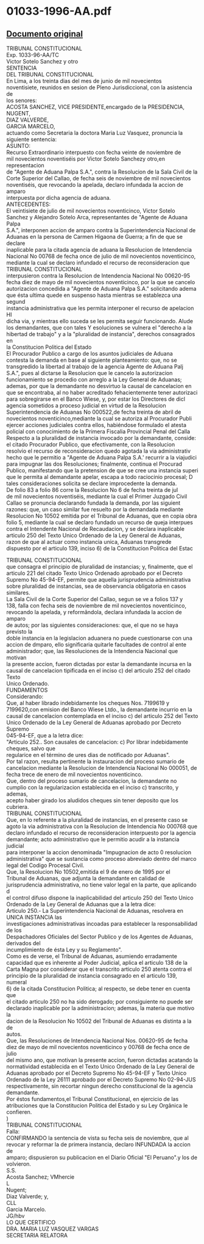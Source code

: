 
01033-1996-AA.pdf
=================
  
[Documento original](https://tc.gob.pe/jurisprudencia/1997/01033-1996-AA.pdf)  
---  
TRIBUNAL CONSTITUCIONAL  
Exp. 1033-96-AA/TC  
Victor Sotelo Sanchez y otro  
SENTENCIA  
DEL TRIBUNAL CONSTITUCIONAL  
En Lima, a los treinta dias del mes de junio de mil novecientos  
noventisiete, reunidos en sesion de Pleno Jurisdiccional, con la asistencia de  
los senores:  
ACOSTA SANCHEZ, VICE PRESIDENTE,encargado de la PRESIDENCIA,  
NUGENT,  
DIAZ VALVERDE,  
GARCIA MARCELO,  
actuando como Secretaria la doctora Maria Luz Vasquez, pronuncia la  
siguiente sentencia:  
ASUNTO:  
Recurso Extraordinario interpuesto con fecha veinte de noviembre de  
mil novecientos noventiséis por Victor Sotelo Sanchezy otro,en representacion  
de "Agente de Aduana Palpa S.A.", contra la Resolucion de la Sala Civil de la  
Corte Superior del Callao, de fecha seis de noviembre de mil novecientos  
noventiséis, que revocando la apelada, declaro infundada la accion de amparo  
interpuesta por dicha agencia de aduana.  
ANTECEDENTES:  
El veintisiete de julio de mil novecientos noventicinco, Victor Sotelo  
Sanchez y Alejandro Sotelo Arca, representantes de "Agente de Aduana Palpa  
S.A.", interponen accion de amparo contra la Superintendencia Nacional de  
Aduanas en la persona de Carmen Higaona de Guerra; a fin de que se declare  
inaplicable para la citada agencia de aduana la Resolucion de Intendencia  
Nacional No 00768 de fecha once de julio de mil novecientos noventicinco,  
mediante la cual se declaro infundado el recurso de reconsideracion que  
TRIBUNAL CONSTITUCIONAL  
interpusieron contra la Resolucion de Intendencia Nacional No 00620-95  
fecha diez de mayo de mil novecientos noventicinco, por la que se cancelo  
autorizacion concedida a "Agente de Aduana Palpa S.A." solicitando adema  
que ésta ultima quede en suspenso hasta mientras se establezca una segund  
instancia administrativa que les permita interponer el recurso de apelacion HI  
dicha via, y mientras ello suceda se les permita seguir funcionando. Alude  
los demandantes, que con tales Y esoluciones se vulnera el "derecho a la  
hibertad de trabajo" y a la "pluralidad de instancia", derechos consagrados en  
la Constitucion Politica del Estado  
El Procurador Publico a cargo de los asuntos judiciales de Aduana  
contesta la demanda en base al siguiente planteamiento: que, no se  
transgredido la libertad al trabajo de la agencia Agente de Aduana Palj  
S.A.", pues al dictarse la Resolucion que le cancelo la autorizacion  
funcionamiento se procedio con arreglo a la Ley General de Aduanas;  
ademas, por que la demandante no desvirtuo la causal de cancelacion en  
que se encontraba, al no haber acreditado fehacientemente tener autorizaci  
para sobregirarse en el Banco Wiese, y, por estar los Directores de dicl  
agencia sometidos a proceso judicial en virtud de la Resolucion  
Superintendencia de Aduanas No 000522,de fecha treinta de abril de  
novecientos noventicinco,mediante la cual se autoriza al Procurador Publi  
ejercer acciones judiciales contra ellos, habiéndose formulado el atesta  
policial con conocimiento de la Primera Fiscalia Provincial Penal del Calla  
Respecto a la pluralidad de instancia invocado por la demandante, conside:  
el citado Procurador Publico, que efectivamente, con la Resolucion  
resolvio el recurso de reconsideracion quedo agotada la via administrativ  
hecho que le permitio a "Agente de Aduana Palpa S.A.' recurrir a la viajudici  
para impugnar las dos Resoluciones; finalmente, continua el Procurad  
Publico, manifestando que la pretension de que se cree una instancia superi  
que le permita al demandante apelar, escapa a todo raciocinio procesal; D  
tales consideraciones solicita se declare improcedente la demanda.  
De folio 83 a folio 86 corre la Resolucion No 6 de fecha treinta de jul  
de mil novecientos noventiséis, mediante la cual el Primer Juzgado Civil  
Callao se pronuncia declarando fundada la demanda, por las siguient  
razones: que, un caso similar fue resuelto por la demandada mediante  
Resolucion No 10502 emitida por el Tribunal de Aduanas, que en copia obra  
folio 5, mediante la cual se declaro fundado un recurso de queja interpues  
contra el Intendente Nacional de Recaudacion, y se declara inaplicable  
articulo 250 del Texto Unico Ordenado de la Ley General de Aduanas,  
razon de que al actuar como instancia unica, Aduanas transgrede  
dispuesto por el articulo 139, inciso 6) de la Constitucion Politica del Estac  
  
TRIBUNAL CONSTITUCIONAL  
que consagra el principio de pluralidad de instancias; y, finalmente, que el  
articulo 221 del citado Texto Unico Ordenado aprobado por el Decreto  
Supremo No 45-94-EF, permite que aquella jurisprudencia administrativa  
sobre pluralidad de instancias, sea de observancia obligatoria en casos  
similares.  
La Sala Civil de la Corte Superior del Callao, segun se ve a folios 137 y  
138, falla con fecha seis de noviembre de mil novecientos noventicinco,  
revocando la apelada, y reformândola, declara infundada la accion de amparo  
de autos; por las siguientes consideraciones: que, el que no se haya previsto la  
doble instancia en la legislacion aduanera no puede cuestionarse con una  
accion de dmparo, ello significaria quitarle facultades de control al ente  
administrador; que, las Resoluciones de la Intendencia Nacional que motivan  
la presente accion, fueron dictadas por estar la demandante incursa en la  
causal de cancelacion tipificada en el inciso c) del articulo 252 del citado Texto  
Unico Ordenado.  
FUNDAMENTOS  
Considerando:  
Que, al haber librado indebidamente los cheques Nos. 7199619 y  
7199620,con emision del Banco Wiese Ltdo., la demandante incurrio en la  
causal de cancelacion contemplada en el inciso c) del articulo 252 del Texto  
Unico Ordenado de la Ley General de Aduanas aprobado por Decreto Supremo  
045-94-EF, que a la letra dice:  
"Articulo 252.. Son causales de cancelacion: c) Por librar indebidamente cheques, salvo que  
regularice en el término de ures dias de notificado por Aduanas".  
Por tal razon, resulta pertinente la instauracion del proceso sumario de  
cancelacion mediante la Resolucion de Intendencia Nacional No 000051, de  
fecha trece de enero de mil novecientos noventicinco.  
Que, dentro del proceso sumario de cancelacion, la demandante no  
cumplio con la regularizacion establecida en el inciso c) transcrito, y ademas,  
acepto haber girado los aludidos cheques sin tener deposito que los cubriera.  
TRIBUNAL CONSTITUCIONAL  
Que, en lo referente a la pluralidad de instancias, en el presente caso se  
agoto la via administrativa con la Resolucion de Intendencia No 000768 que  
declaro infundado el recurso de reconsideracion interpuesto por la agencia  
demandante; acto administrativo que le permitio acudir a la instancia judicial  
para interponer la accion denominada "Impugnacion de acto 0 resolucion  
administrativa" que se sustancia como proceso abreviado dentro del marco  
legal del Codigo Procesal Civil.  
Que, la Resolucion No 10502,emitida el 9 de enero de 1995 por el  
Tribunal de Aduanas, que adjunta la demandante en calidad de  
jurisprudencia administrativa, no tiene valor legal en la parte, que aplicando  
d  
el control difuso dispone la inaplicabilidad del articulo 250 del Texto Unico  
Ordenado de la Ley General de Aduanas que a la letra dice:  
Articulo 250.- La Superintendencia Nacional de Aduanas, resolvera en UNICA INSTANCIA las  
investigaciones administrativas incoadas para establecer la responsabilidad de los  
Despachadores Oficiales del Sector Publico y de los Agentes de Aduanas, derivados del  
incumplimiento de ésta Ley y su Reglamento".  
Como es de verse, el Tribunal de Aduanas, asumiendo erradamente  
capacidad que es inherente al Poder Judicial, aplica el articulo 138 de la  
Carta Magna por considerar que el transcrito articulo 250 atenta contra el  
principio de la pluralidad de instancia consagrado en el articulo 139, numeral  
6) de la citada Constitucion Politica; al respecto, se debe tener en cuenta que  
el citado articulo 250 no ha sido derogado; por consiguiente no puede ser  
declarado inaplicable por la administracion; ademas, la materia que motivo la  
dacion de la Resolucion No 10502 del Tribunal de Aduanas es distinta a la de  
autos.  
Que, las Resoluciones de Intendencia Nacional Nos. 00620-95 de fecha  
diez de mayo de mil novecientos noventicinco y 00768 de fecha once de julio  
del mismo ano, que motivan la presente accion, fueron dictadas acatando la  
normatividad establecida en el Texto Unico Ordenado de la Ley General de  
Aduanas aprobado por el Decreto Supremo No 45-94-EF y Texto Unico  
Ordenado de la Ley 26111 aprobado por el Decreto Supremo No 02-94-JUS  
respectivamente, sin recortar ningun derecho constitucional de la agencia  
demandante.  
Por éstos fundamentos,el Tribunal Constitucional, en ejercicio de las  
atribuciones que la Constitucion Politica del Estado y su Ley Orgânica le  
confieren.  
)  
TRIBUNAL CONSTITUCIONAL  
Falla:  
CONFIRMANDO la sentencia de vista su fecha seis de noviembre, que al  
revocar y reformar la de primera instancia, declaro INFUNDADA la accion de  
amparo; dispusieron su publicacion en el Diario Oficial "El Peruano".y los de  
volvieron.  
S.S.  
Acosta Sanchez; VMhercie  
L  
Nugent;  
Diaz Valverde; y,  
CLL  
Garcia Marcelo.  
JG/hbv  
LO QUE CERTIFICO  
DRA. MARIA LUZ VASQUEZ VARGAS  
SECRETARIA RELATORA